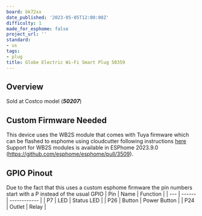 ```yaml
---
board: bk72xx
date_published: '2023-05-05T12:00:00Z'
difficulty: 1
made_for_esphome: false
project_url: ''
standard:
- us
tags:
- plug
title: Globe Electric Wi-Fi Smart Plug 50359
---
```


## Overview

Sold at Costco model (**_50207_**)

## Custom Firmware Needed

This device uses the WB2S module that comes with Tuya firmware which can be flashed to esphome using cloudcutter following instructions [here](https://digiblur.com/2023/04/10/tuya-cloudcutter-with-esphome-how-to-guide/)
Support for WB2S modules is available in ESPhome 2023.9.0 (<https://github.com/esphome/esphome/pull/3509>).

## GPIO Pinout

Due to the fact that this uses a custom esphome firmware the pin numbers start with a P instead of the usual GPIO
| Pin | Name   | Function     |
| --- | ------ | ------------ |
| P7  | LED    | Status LED   |
| P26 | Button | Power Button |
| P24 | Outlet | Relay        |